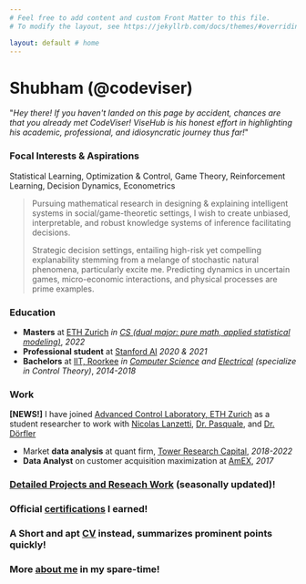 ```yaml
---
# Feel free to add content and custom Front Matter to this file.
# To modify the layout, see https://jekyllrb.com/docs/themes/#overriding-theme-defaults

layout: default # home
---
```


<!-- <img src="photoId.jpg" alt="drawing" width="200"/> -->
# Shubham (@codeviser)

"_Hey there! If you haven't landed on this page by accident, chances are that you already met CodeViser! ViseHub is his honest effort in highlighting his academic, professional, and idiosyncratic journey thus far!_"

### Focal Interests & Aspirations
Statistical Learning, Optimization & Control, Game Theory, Reinforcement Learning, Decision Dynamics, Econometrics

> Pursuing mathematical research in designing & explaining intelligent systems in social/game-theoretic settings, I wish to create unbiased, interpretable, and robust knowledge systems of inference facilitating decisions.
>
> Strategic decision settings, entailing high-risk yet compelling explanability stemming from a melange of stochastic natural phenomena, particularly excite me. Predicting dynamics in uncertain games, micro-economic interactions, and physical processes are prime examples.

### Education
- **Masters** at [ETH Zurich](https://ethz.ch/en.html) _in [CS \(dual major: pure math, applied statistical modeling\)](https://inf.ethz.ch/)_, _2022_
- **Professional student** at [Stanford AI](https://online.stanford.edu/programs/artificial-intelligence-professional-program) _2020 & 2021_
- **Bachelors** at [IIT, Roorkee](https://new.iitr.ac.in/Main/pages/_en_Indian_Institute_of_Technology_Roorkee__en_.html) _in [Computer Science](https://cse.iitr.ac.in/) and [Electrical](https://ee.iitr.ac.in/) (specialize in Control Theory)_, _2014-2018_

### Work
**[NEWS!]** I have joined [Advanced Control Laboratory, ETH Zurich](https://control.ee.ethz.ch/) as a student researcher to work with [Nicolas Lanzetti](https://scholar.google.ch/citations?user=gWJV1rQAAAAJ&hl=en), [Dr. Pasquale](https://scholar.google.com/citations?user=61JYIhYAAAAJ&hl=it), and [Dr. Dörfler](https://scholar.google.com/citations?user=P2kxZ3MAAAAJ&hl=en)
- Market **data analysis** at quant firm, [Tower Research Capital](https://www.tower-research.com/), _2018-2022_
- **Data Analyst** on customer acquisition maximization at [AmEX](https://www.americanexpress.com/en-us/careers/career-areas/risk-and-data-analytics/), _2017_

### [Detailed Projects and Reseach Work](/work) (seasonally updated)!

### Official [certifications](https://www.linkedin.com/in/shubhamchowdhary/details/certifications/) I earned!

### A Short and apt [CV](https://drive.google.com/file/d/1mVHP9MYLIF_g3IbYrn5LEzOe1EycuF7w/view?usp=sharing) instead, summarizes prominent points quickly!

### More [about me](/about) in my spare-time!